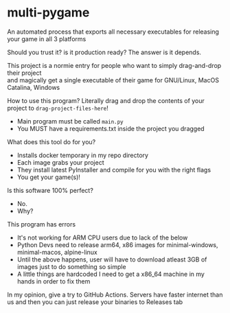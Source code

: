 # multi-pygame
An automated process that exports all necessary executables for releasing your game in all 3 platforms

Should you trust it? is it production ready? 
The answer is it depends.

This project is a normie entry for people who want to simply drag-and-drop their project <br>
and magically get a single executable of their game for GNU/Linux, MacOS Catalina, Windows

How to use this program?
Literally drag and drop the contents of your project to `drag-project-files-here`!
- Main program must be called `main.py`
- You MUST have a requirements.txt inside the project you dragged


What does this tool do for you?
- Installs docker temporary in my repo directory 
- Each image grabs your project
- They install latest PyInstaller and compile for you with the right flags
- You get your game(s)!


Is this software 100% perfect?
- No.
- Why?

This program has errors
- It's not working for ARM CPU users due to lack of the below
- Python Devs need to release arm64, x86 images for minimal-windows, minimal-macos, alpine-linux
- Until the above happens, user will have to download atleast 3GB of images just to do something so simple
- A little things are hardcoded I need to get a x86_64 machine in my hands in order to fix them

In my opinion, give a try to GitHub Actions. 
Servers have faster internet than us and then you can just release your binaries to Releases tab
